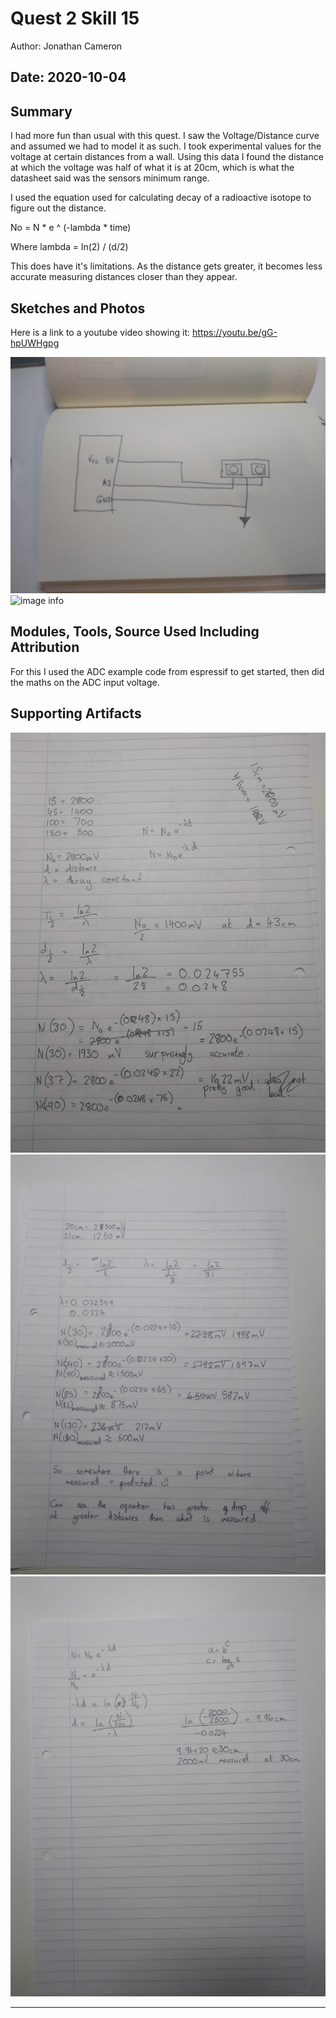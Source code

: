 #  Quest 2 Skill 15

Author: Jonathan Cameron

Date: 2020-10-04
-----

## Summary
I had more fun than usual with this quest.
I saw the Voltage/Distance curve and assumed we had to model it as such. I took experimental values for the voltage at certain distances from a wall. Using this data I found the distance at which the voltage was half of what it is at 20cm, which is what the datasheet said was the sensors minimum range.

I used the equation used for calculating decay of a radioactive isotope to figure out the distance.

No = N * e ^ (-lambda * time)

Where lambda = ln(2) / (d/2)

This does have it's limitations. As the distance gets greater, it becomes less accurate measuring distances closer than they appear.

## Sketches and Photos
Here is a link to a youtube video showing it:
https://youtu.be/gG-hpUWHgpg

![image info](./images/skill15drawing.jpg)
![image info](./images/skill15pictureFront.jpg)

## Modules, Tools, Source Used Including Attribution
For this I used the ADC example code from espressif to get started, then did the maths on the ADC input voltage.

## Supporting Artifacts
![image info](./images/skill15support1.jpg)
![image info](./images/skill15support2.jpg)
![image info](./images/skill15support3.jpg)

-----
